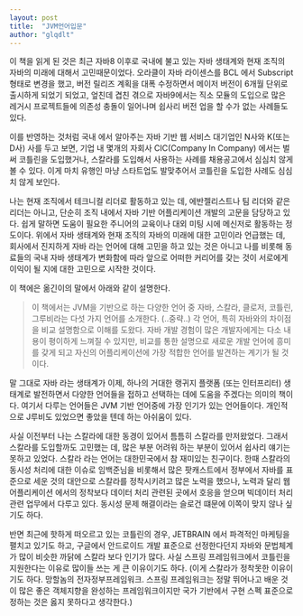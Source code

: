 ```yaml
---
layout: post
title:  "JVM언어입문"
author: "glqdlt"
---
```


이 책을 읽게 된 것은 최근 자바8 이후로 국내에 불고 있는 자바 생태계와 현재 조직의 자바의 미래에 대해서 고민때문이었다. 오라클이 자바 라이센스를 BCL 에서 Subscript 형태로 변경을 했고, 버전 릴리즈 계획을 대폭 수정하면서 메이저 버전이 6개월 단위로 출시하게 되었기 되었고, 엎친데 겹친 겪으로 자바9에서는 직소 모듈의 도입으로 많은 레거시 프로젝트들에 의존성 충돌이 일어나며 쉽사리 버전 업을 할 수가 없는 사례들도 있다.

이를 반영하는 것처럼 국내 에서 알아주는 자바 기반 웹 서비스 대기업인 N사와 K(또는 D사) 사를 두고 보면, 기업 내 몇개의 자회사 CIC(Company In Company) 에서는 벌써 코틀린을 도입했거나, 스칼라를 도입해서 사용하는 사례를 채용공고에서 심심치 않게 볼 수 있다. 이게 마치 유행인 마냥 스타트업도 발맞추어서 코틀린을 도입한 사례도 심심치 않게 보인다.

나는 현재 조직에서 테크니컬 리더로 활동하고 있는 데, 에반젤리스트나 팀 리더와 같은 리더는 아니고, 단순히 조직 내에서 자바 기반 어플리케이션 개발의 고문을 담당하고 있다. 쉽게 말하면 도움이 필요한 주니어의 교육이나 대외 미팅 시에 메신저로 활동하는 정도이다. 위에서 자바 생태계와 현재 조직의 자바의 미래에 대한 고민이라 언급했는 데, 회사에서 진지하게 자바 라는 언어에 대해 고민을 하고 있는 것은 아니고 나를 비롯해 동료들의 국내 자바 생태계가 변화함에 따라 앞으로 어떠한 커리어를 갖는 것이 서로에게 이익이 될 지에 대한 고민으로 시작한 것이다.

이 책에은 옮긴이의 말에서 아래와 같이 설명한다. 

> 이 책에서는 JVM을 기반으로 하는 다양한 언어 중 자바, 스칼라, 클로저, 코틀린, 그루비라는 다섯 가지 언어를 소개한다. (..중략..) 각 언어, 특히 자바와의 차이점을 비교 설명함으로 이해를 도왔다. 자바 개발 경험이 많은 개발자에게는 다소 내용이 평이하게 느껴질 수 있지만, 비교를 통한 설명으로 새로운 개발 언어에 흥미를 갖게 되고 자신의 어플리케이션에 가장 적합한 언어를 발견하는 계기가 될 것이다.

말 그대로 자바 라는 생태계가 이제, 하나의 거대한 랭귀지 플랫폼 (또는 인터프리터) 생태계로 발전하면서 다양한 언어들을 접하고 선택하는 데에 도움을 주겠다는 의미의 책이다. 여기서 다루는 언어들은 JVM 기반 언어중에 가장 인기가 있는 언어들이다. 개인적으로 J루비도 있었으면 좋았을 텐데 하는 아쉬움이 있다. 

사실 이전부터 나는 스칼라에 대한 동경이 있어서 틈틈히 스칼라를 만저왔었다. 그래서 스칼라를 도입할까도 고민했는 데, 많은 부분 어려워 하는 부분이 있어서 쉽사리 얘기는 못하고 있었다. 스칼라 라는 언어는 대한민국에서 참 재미있는 친구이다. 한때 스칼라의 동시성 처리에 대한 이슈로 임백준님을 비롯해서 많은 팟캐스트에서 정부에서 자바를 표준으로 세운 것의 대안으로 스칼라를 정착시키려고 많은 노력을 했으나, 노력과 달리 웹 어플리케이션 에서의 정착보다 데이터 처리 관련된 곳에서 호응을 얻으며 빅데이터 처리 관련 업무에서 다루고 있다. 동시성 문제 해결이라는 슬로건 떄문에 이쪽이 맞지 않나 싶기도 하다.

반면 최근에 핫하게 떠오르고 있는 코틀린의 경우, JETBRAIN 에서 파격적인 마케팅을 펼치고 있기도 하고, 구글에서 안드로이드 개발 표준으로 선정한다던지 자바와 문법체계가 많이 비슷한 까닭에 스칼라 보다 인기가 많다. 사실 스프링 프레임워크에서 코틀린을 지원한다는 이유로 많이들 쓰는 게 큰 이유이기도 하다. (이게 스칼라가 정착못한 이유이기도 하다. 망할놈의 전자정부프레임워크. 스프링 프레임워크는 정말 뛰어나고 배운 것이 많은 좋은 객체지향을 완성하는 프레임워크이지만 국가 기반에서 구현 스펙 표준으로 정하는 것은 옳지 못하다고 생각한다.) 



